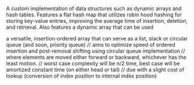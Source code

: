 A custom implementation of data structures such as dynamic arrays and hash tables. Features a flat hash map that utilizes robin hood hashing for storing key-value entries, improving the average time of insertion, deletion, and retrieval. Also features a dynamic array that can be used 



a versatile, insertion-ordered array that can serve as a list, stack or circular queue (and soon, priority queue)
	// aims to optimize speed of ordered insertion and post-removal shifting using circular queue implementation
	// where elements are moved either forward or backward, whichever has the least motion.
	// worst case complexity will be n/2 time, best case will be amortized constant time (on either head or tail)
	// due with a slight cost of lookup (conversion of index position to internal index position)
